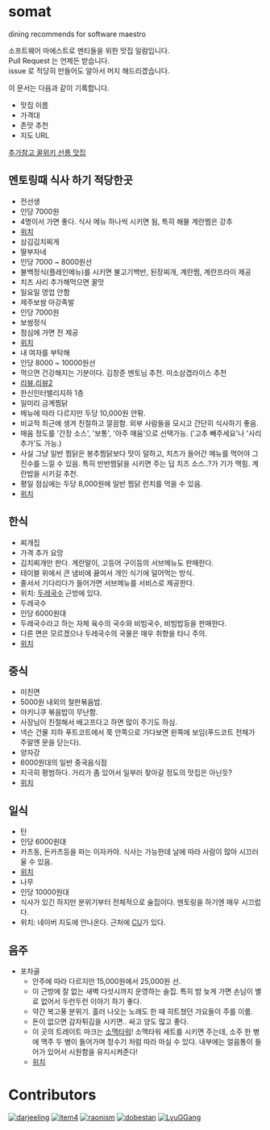 somat
=====

dining recommends for software maestro

소프트웨어 마에스트로 멘티들을 위한 맛집 일람입니다.  
Pull Request 는 언제든 받습니다.  
issue 로 적당히 만들어도 알아서 머지 해드리겠습니다. 

이 문서는 다음과 같이 기록합니다.

* 맛집 이름
 * 가격대 
 * 존맛 추천
 * 지도 URL 

[추가참고 꿀위키 선릉 맛집](http://www.ggulwiki.com/index.php/%EC%84%A0%EB%A6%89_%EC%8B%9D%EB%8B%B9)

멘토링때 식사 하기 적당한곳
----
* 전선생
 * 인당 7000원
 * 4명이서 가면 좋다. 식사 메뉴 하나씩 시키면 됨, 특히 해물 계란찜은 강추
 * [위치](http://maps.naver.com/?dlevel=12&pinType=site&pinId=19996896&x=127.0472470&y=37.5058050&enc=b64)
* 삼김김치찌게 
* 딸부자네
 * 인당 7000 ~ 8000원선
 * 불백정식(플레인메뉴)를 시키면 불고기백반, 된장찌개, 계란찜, 계란프라이 제공
 * 치즈 사리 추가해먹으면 꿀맛
 * 일요일 영업 안함
* 제주보쌈 아강족발
 * 인당 7000원
 * 보쌈정식
 * 점심에 가면 전 제공
 * [위치](http://map.naver.com/?dlevel=12&lat=37.5052182&lng=127.0476722&query=7ISc7Jq47Yq567OE7IucIOqwleuCqOq1rCDsl63sgrwx64%2BZIDcwNS0xNQ%3D%3D&type=ADDRESS&tab=1&enc=b64)
* 내 여자를 부탁해
 * 인당 8000 ~ 10000원선
 * 먹으면 건강해지는 기분이다. 김창준 멘토님 추천. 미소삼겹라이스 추천
 * [리뷰](http://blog.naver.com/PostView.nhn?blogId=zzeuyoung&logNo=130166802858),[리뷰2](http://blog.daum.net/_blog/BlogTypeView.do?blogid=0koTF&articleno=4&_bloghome_menu=recenttext) 
 * 한신인터밸리지하 1층
* 일미리 금계찜닭
 * 메뉴에 따라 다르지만 두당 10,000원 안팎.
 * 비교적 최근에 생겨 친절하고 깔끔함. 외부 사람들을 모시고 간단히 식사하기 좋음.
 * 매움 정도를 '간장 소스', '보통', '아주 매움'으로 선택가능. ('고추 빼주세요'나 '사리 추가'도 가능.)
 * 사실 그냥 일반 찜닭은 봉추찜닭보다 맛이 덜하고, 치즈가 들어간 메뉴를 먹어야 그 진수를 느낄 수 있음. 특히 반반찜닭을 시키면 주는 딥 치즈 소스..?가 기가 맥힘. 계란밥을 시키길 추천.
 * 평일 점심에는 두당 8,000원에 일반 찜닭 런치를 먹을 수 있음.
 * [위치](http://map.naver.com/?mid=bl0111304392)
 


한식
---
* 찌개집
 * 가격 추가 요망
 * 김치찌개만 판다. 계란말이, 고등어 구이등의 서브메뉴도 판매한다.
 * 테이블 위에서 큰 냄비에 끓여서 개인 식기에 덜어먹는 방식. 
 * 줄서서 기다리다가 들어가면 서브메뉴를 서비스로 제공한다.
 * 위치: [두레국수](http://maps.naver.com/?dlevel=12&pinType=site&pinId=18394397&x=127.0439520&y=37.5048890&enc=b64) 근방에 있다.
* 두레국수
 * 인당 6000원대
 * 두레국수라고 하는 자체 육수의 국수와 비빔국수, 비빔밥등을 판매한다.
 * 다른 면은 모르겠으나 두레국수의 국물은 매우 취향을 타니 주의.
 * [위치](http://maps.naver.com/?dlevel=12&pinType=site&pinId=18394397&x=127.0439520&y=37.5048890&enc=b64)

중식
----
* 미친면
 * 5000원 내외의 철판볶음밥.
 * 야키니쿠 볶음밥이 무난함.
 * 사장님이 친절해서 배고프다고 하면 많이 주기도 하심.
 * 넥슨 건물 지하 푸트코트에서 쭉 안쪽으로 가다보면 왼쪽에 보임(푸드코트 전체가 주말엔 문을 닫는다).
* 양자강
 * 6000원대의 일반 중국음식점
 * 지극히 평범하다. 거리가 좀 있어서 일부러 찾아갈 정도의 맛집은 아닌듯?
 * [위치](http://maps.naver.com/?dlevel=12&pinType=site&pinId=18592524&x=127.0400491&y=37.5010388&enc=b64)

일식
----
* 탄
 * 인당 6000원대
 * 카츠동, 돈카츠등을 파는 이자카야. 식사는 가능한데 날에 따라 사람이 많아 시끄러울 수 있음.
 * [위치](http://maps.naver.com/?dlevel=12&pinType=site&pinId=20742811&x=127.0470567&y=37.5054266&enc=b64)
* 나무
 * 인당 10000원대
 * 식사가 있긴 하지만 분위기부터 전체적으로 술집이다. 멘토링을 하기엔 매우 시끄럽다.
 * 위치: 네이버 지도에 안나온다. 근처에 [CU](http://maps.naver.com/?dlevel=12&pinType=site&pinId=18584892&x=127.0477749&y=37.5056334&enc=b64)가 있다.



음주
----
* 포차골
  * 안주에 따라 다르지만 15,000원에서 25,000원 선.
  * 이 근방에 잘 없는 새벽 다섯시까지 운영하는 술집. 특히 밤 늦게 가면 손님이 별로 없어서 두런두런 이야기 하기 좋다.
  * 약간 복고풍 분위기. 흘러 나오는 노래도 한 때 히트쳤던 가요들이 주를 이룸.
  * 돈이 없으면 감자튀김을 시키면.. 싸고 양도 많고 좋다.
  * 이 곳의 트레이트 마크는 [소맥타워](http://postfiles5.naver.net/20140827_148/zchvglqmse_1409119656383jgPqd_JPEG/%BC%D2%B8%C6%C5%B8%BF%F6.jpg?type=w1)! 소맥타워 세트를 시키면 주는데, 소주 한 병에 맥주 두 병이 들어가며 정수기 처럼 따라 마실 수 있다. 내부에는 얼음통이 들어가 있어서 시원함을 유지시켜준다!
  * [위치](http://map.naver.com/?dlevel=13&lat=37.5047442&lng=127.0460563&query=7ISc7Jq47Yq567OE7IucIOqwleuCqOq1rCDsl63sgrzrj5kgNzA0LTU0&type=ADDRESS&tab=1&enc=b64)


# Contributors

[![darjeeling](https://avatars0.githubusercontent.com/u/52967?v=2&s=100)](https://github.com/darjeeling)
[![item4](https://avatars0.githubusercontent.com/u/559952?v=2&s=100)](https://github.com/item4)
[![raonism](https://avatars0.githubusercontent.com/u/3397808?v=2&s=100)](https://github.com/raonism)
[![dobestan](https://avatars0.githubusercontent.com/u/4688315?v=2&s=100)](https://github.com/dobestan)
[![LyuGGang](https://avatars0.githubusercontent.com/u/5120987?v=2&s=100)](https://github.com/LyuGGang)
